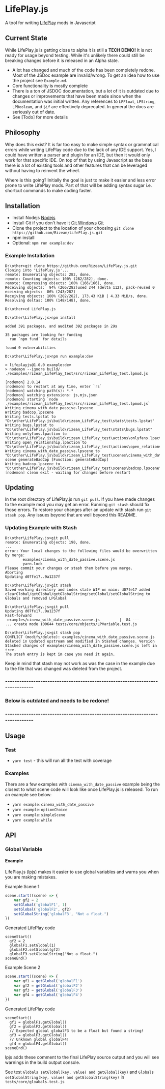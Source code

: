 # LifePlay.js

A tool for writing [LifePlay](https://github.com/vinfamy/LifePlay) mods in
Javascript

## Current State

While LifePlay.js is getting close to alpha it is still a **TECH DEMO!** It is
not ready for usage beyond testing. While it's unlikely there could still be
breaking changes before it is released in an Alpha state.

* A lot has changed and much of the code has been completely redone. Most of the
  JSDoc example are invalid/wrong. To get an idea how to use the project
  see `Example.md`.
* Core functionality is mostly complete
* There is a ton of JSDOC documentation, but a lot of it is outdated due to
  changes or improvements that have been made since when the documentation was
  initial written. Any references to `LPFloat`, `LPString`, `LPBoolean`,
  and `$if` are effectively deprecated. In general the docs are seriously out of
  date.
* See [Todo] for more details

## Philosophy

Why does this exist? It is far too easy to make simple syntax or grammatical
errors while writing LifePlay code due to the lack of any IDE support. Yes, I
could have written a parser and plugin for an IDE, but then it would only work
for that specific IDE. On top of that by using Javascript as the base there is a
lot of existing tools and other features that can be leveraged without having to
reinvent the wheel.

Where is this going? Initially the goal is just to make it easier and less error
prone to write LifePlay mods. Part of that will be adding syntax sugar i.e.
shortcut commands to make coding faster.

## Installation

* Install Nodejs [Nodejs](https://nodejs.org/en/download/)
* Install Git if you don't have
  it [Git Windows](https://git-scm.com/download/win) [Git](https://git-scm.com/book/en/v2/Getting-Started-Installing-Git)
* Clone the project to the location of your
  choosing `git clone https://github.com/Rizean/LifePlay.js.git`
* npm install
* Optional: `npm run example:dev`

### Example Installation

```text
D:\other>git clone https://github.com/Rizean/LifePlay.js.git
Cloning into 'LifePlay.js'...
remote: Enumerating objects: 282, done.
remote: Counting objects: 100% (282/282), done.
remote: Compressing objects: 100% (166/166), done.
Receiving objects:  94% (266/282)used 244 (delta 112), pack-reused 0 eceiving objects:  86% (243/282)
Receiving objects: 100% (282/282), 173.43 KiB | 4.33 MiB/s, done.
Resolving deltas: 100% (148/148), done.

D:\other>cd LifePlay.js

D:\other\LifePlay.js>npm install

added 391 packages, and audited 392 packages in 29s

35 packages are looking for funding
  run `npm fund` for details

found 0 vulnerabilities

D:\other\LifePlay.js>npm run example:dev

> lifeplayjs@1.0.0 example:dev
> nodemon --ignore build/ ./examples/rizean_LifePlay_test/src/rizean_LifePlay_test.lpmod.js

[nodemon] 2.0.14
[nodemon] to restart at any time, enter `rs`
[nodemon] watching path(s): *.*
[nodemon] watching extensions: js,mjs,json
[nodemon] starting `node ./examples/rizean_LifePlay_test/src/rizean_LifePlay_test.lpmod.js`
Writing cinema_with_date_passive.lpscene
Writing badcop.lpscene
Writing tests.lpstat to "D:\other\LifePlay.js\build\rizean_LifePlay_test\stats\tests.lpstat"
Writing bugs.lpstat to "D:\other\LifePlay.js\build\rizean_LifePlay_test\stats\bugs.lpstat"
Writing onlyfans.lpaction to "D:\other\LifePlay.js\build\rizean_LifePlay_test\actions\onlyfans.lpaction"
Writing open_relationship.lpaction to "D:\other\LifePlay.js\build\rizean_LifePlay_test\actions\open_relationship.lpaction"
Writing cinema_with_date_passive.lpscene to "D:\other\LifePlay.js\build\rizean_LifePlay_test\scenes\cinema_with_date_passive.lpscene"
scene generateBadCop [Function: generateBadCop]
Writing badcop.lpscene to "D:\other\LifePlay.js\build\rizean_LifePlay_test\scenes\badcop.lpscene"
[nodemon] clean exit - waiting for changes before restart
```

## Updating

In the root directory of LifePlay.js run `git pull`. If you have made changes to
the example mod you may get an error. Running `git stash` should fix those
errors. To restore your changes after an update with stash run `git stash pop`.
Any issues beyond that are well beyond this README.

### Updating Example with Stash

```text
D:\other\LifePlay.js>git pull
remote: Enumerating objects: 190, done.
...
error: Your local changes to the following files would be overwritten by merge:
        examples/cinema_with_date_passive.scene.js
        yarn.lock
Please commit your changes or stash them before you merge.
Aborting
Updating d07fe17..9a1237f

D:\other\LifePlay.js>git stash
Saved working directory and index state WIP on main: d07fe17 added clearGlobal/getGlobal/getGlobalString/setGlobal/setGlobalString to Globals and removed LPGlobal

D:\other\LifePlay.js>git pull
Updating d07fe17..9a1237f
Fast-forward
 examples/cinema_with_date_passive.scene.js         |  84 ---
... create mode 100644 tests/core/objects/LPVariable.test.js

D:\other\LifePlay.js>git stash pop
CONFLICT (modify/delete): examples/cinema_with_date_passive.scene.js deleted in Updated upstream and modified in Stashed changes. Version Stashed changes of examples/cinema_with_date_passive.scene.js left in tree.
The stash entry is kept in case you need it again.

```

Keep in mind that stash may not work as was the case in the example due to the
file that was changed was deleted from the project.

### -----------------------------------------------------------------------------

### Below is outdated and needs to be redone!

### -----------------------------------------------------------------------------

## Usage

### Test

* `yarn test` - this will run all the test with coverage

### Examples

There are a few examples with `cinema_with_date_passive` example being the
closest to what scene code will look like once LifePlay.js is released. To run
an example see below:

* `yarn example:cinema_with_date_passive`
* `yarn example:optionChoice`
* `yarn example:simpleScene`
* `yarn example:while`

## API

### Global Variable

#### Example

LifePlay.js (lpjs) makes it easier to use global variables and warns you when
you are making mistakes.

Example Scene 1

```javascript
scene.start((scene) => {
    var gf2 = 2
    setGlobal('globalF1', 1)
    setGlobal('globalF2', gf2)
    setGlobalString('globalF3', "Not a float.")
})
```

Generated LifePlay code

```text
sceneStart()
  gf2 = 2
  globalF1.setGlobal(1)
  globalF2.setGlobal(gf2)
  globalF3.setGlobalString("Not a float.")
sceneEnd()
```

Example Scene 2

```javascript
scene.start((scene) => {
    var gf1 = getGlobal('globalF1')
    var gf2 = getGlobal('globalF2')
    var gf3 = getGlobal('globalF3')
    var gf4 = getGlobal('globalF4')
})
```

Generated LifePlay code

```text
sceneStart()
  gf1 = globalF1.getGlobal()
  gf2 = globalF2.getGlobal()
  // Expected global globalF3 to be a float but found a string!
  gf3 = globalF3.getGlobal()
  // Unknown global globalF4!
  gf4 = globalF4.getGlobal()
sceneEnd()
```

lpjs adds these comment to the final LifePlay source output and you will see
warnings in the build output console.

See test `Globals setGlobal(key, value) and getGlobal(key)`
and `Globals setGlobalString(key, value) and getGlobalString(key)`
in `tests/core/gloabals.test.js`